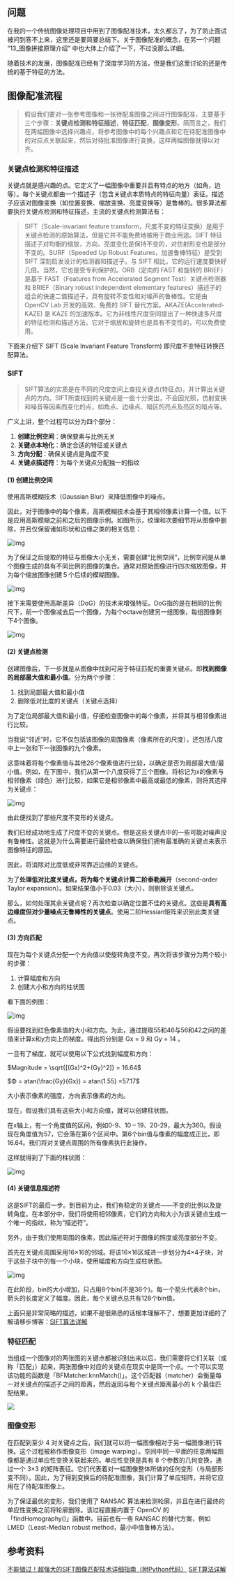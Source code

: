 ## 问题

在我的一个传统图像处理项目中用到了图像配准技术，太久都忘了，为了防止面试被问到答不上来，这里还是要简要总结下。关于图像配准的概念，在另一个问题 “13_图像拼接原理介绍” 中也大体上介绍了一下，不过没那么详细。

随着技术的发展，图像配准已经有了深度学习的方法，但是我们这里讨论的还是传统的基于特征的方法。

## 图像配准流程

> 假设我们要对一张参考图像和一张待配准图像之间进行图像配准，主要基于三个步骤：**关键点检测和特征描述**，**特征匹配**，**图像变形**。简而言之，我们在两幅图像中选择兴趣点，将参考图像中的每个兴趣点和它在待配准图像中的对应点关联起来，然后对待批准图像进行变换，这样两幅图像就得以对齐。

### 关键点检测和特征描述

关键点就是感兴趣的点。它定义了一幅图像中重要并且有特点的地方（如角，边等）。每个关键点都由一个描述子（包含关键点本质特点的特征向量）表征。描述子应该对图像变换（如位置变换、缩放变换、亮度变换等）是鲁棒的。很多算法都要执行关键点检测和特征描述，主流的关键点检测算法有：

> SIFT（Scale-invariant feature  transform，尺度不变的特征变换）是用于关键点检测的原始算法，但是它并不能免费地被用于商业用途。SIFT  特征描述子对均衡的缩放，方向、亮度变化是保持不变的，对仿射形变也是部分不变的。SURF（Speeded Up Robust  Features，加速鲁棒特征）是受到 SIFT 深刻启发设计的检测器和描述子。与 SIFT  相比，它的运行速度要快好几倍。当然，它也是受专利保护的。ORB（定向的 FAST 和旋转的 BRIEF）是基于 FAST（Features  from Accelerated Segment Test）关键点检测器和 BRIEF（Binary robust independent  elementary features）描述子的组合的快速二值描述子，具有旋转不变性和对噪声的鲁棒性。它是由 OpenCV Lab  开发的高效、免费的 SIFT 替代方案。AKAZE(Accelerated-KAZE) 是 KAZE  的加速版本。它为非线性尺度空间提出了一种快速多尺度的特征检测和描述方法。它对于缩放和旋转也是具有不变性的，可以免费使用。

下面来介绍下 SIFT (Scale Invariant Feature Transform) 即尺度不变特征转换匹配算法。

### SIFT

> SIFT算法的实质是在不同的尺度空间上查找关键点(特征点)，并计算出关键点的方向。SIFT所查找到的关键点是一些十分突出，不会因光照，仿射变换和噪音等因素而变化的点，如角点、边缘点、暗区的亮点及亮区的暗点等。 

广义上讲，整个过程可以分为四个部分：

1. **创建比例空间**：确保要素与比例无关
2. **关键点本地化**：确定合适的特征或关键点
3. **方向分配**：确保关键点是角度不变
4. **关键点描述符**：为每个关键点分配独一的指纹

#### (1) 创建比例空间

使用高斯模糊技术（Gaussian Blur）来降低图像中的噪点。

因此，对于图像中的每个像素，高斯模糊技术会基于其相邻像素计算一个值。以下是应用高斯模糊之前和之后的图像示例。如图所示，纹理和次要细节将从图像中删除，并且仅保留诸如形状和边缘之类的相关信息：

![img](https://raw.githubusercontent.com/xn1997/picgo/master/YVAGru5xtpUZT7w.png)

为了保证之后提取的特征与图像大小无关，需要创建“比例空间”，比例空间是从单个图像生成的具有不同比例的图像的集合。通常对原始图像进行四次缩放图像，并为每个缩放图像创建５个后续的模糊图像。

![img](https://raw.githubusercontent.com/xn1997/picgo/master/H3dCblKxnD7EaVL.jpg)

接下来需要使用高斯差异（DoG）的技术来增强特征。DoG指的是在相同的比例尺下，前一个图像减去后一个图像，为每个octave创建另一组图像，每组图像剩下4个图像。

![img](https://raw.githubusercontent.com/xn1997/picgo/master/N6LTyHYvtVUrSfz.jpg)

#### (2) 关键点检测

创建图像后，下一步就是从图像中找到可用于特征匹配的重要关键点。即**找到图像的局部最大值和最小值**。分为两个步骤：

1. 找到局部最大值和最小值
2. 删除低对比度的关键点（关键点选择）

为了定位局部最大值和最小值，仔细检查图像中的每个像素，并将其与相邻像素进行比较。

当我说“邻近”时，它不仅包括该图像的周围像素（像素所在的尺度），还包括八度中上一张和下一张图像的九个像素。

这意味着将每个像素值与其他26个像素值进行比较，以确定是否为局部最大值/最小值。例如，在下图中，我们从第一个八度获得了三个图像。将标记为x的像素与相邻像素（绿色）进行比较，如果它是相邻像素中最高或最低的像素，则将其选择为关键点：

![img](https://raw.githubusercontent.com/xn1997/picgo/master/e3AOhJrzDc4yGVx.png)

由此便找到了那些尺度不变形的关键点。

我们已经成功地生成了尺度不变的关键点。但是这些关键点中的一些可能对噪声没有鲁棒性。这就是为什么需要进行最终检查以确保我们拥有最准确的关键点来表示图像特征的原因。

因此，将消除对比度低或非常靠近边缘的关键点。

为了**处理低对比度关键点，将为每个关键点计算二阶泰勒展开**（second-order Taylor expansion）。如果结果值小于0.03（大小），则剔除该关键点。

那么，如何处理其余关键点呢？再次检查以确定位置不佳的关键点。这些是**具有高边缘度但对少量噪点无鲁棒性的关键点**。使用二阶Hessian矩阵来识别此类关键点。

#### (3) 方向匹配

现在为每个关键点分配一个方向值以使旋转角度不变。再次将该步骤分为两个较小的步骤：

1. 计算幅度和方向
2. 创建大小和方向的柱状图

看下面的例图：

![img](https://pics5.baidu.com/feed/adaf2edda3cc7cd95413f370d1aee73ab90e9197.png?token=d6ccf5aa66a344cdc30ae411fb8a90da&s=9EAE7022E8DEC9EB4075A4CE010050E3)

假设要找到红色像素值的大小和方向。为此，通过提取55和46与56和42之间的差值来计算x和y方向上的梯度。得出的分别是 Gx = 9 和 Gy = 14 。

一旦有了梯度，就可以使用以下公式找到幅度和方向：

$Magnitude =  \sqrt{[(Gx)^2+(Gy)^2]} =  16.64$

$Φ = atan(\frac{Gy}{Gx}) = atan(1.55) =57.17$

大小表示像素的强度，方向表示像素的方向。

现在，假设我们具有这些大小和方向值，就可以创建柱状图。

在x轴上，有一个角度值的区间，例如0-9、10 – 19、20-29，最大为360。假设现在角度值为57，它会落在第6个区间中。第6个bin值与像素的幅度成正比，即16.64。我们将对关键点周围的所有像素执行此操作。

这样就得到了下面的柱状图：

![img](https://pics4.baidu.com/feed/9213b07eca80653887c9bf127e726741ac3482c1.png?token=270a02f0b10ecc2897dd878ea54bee36&s=7D20347209267F0B0E5485C20300F0B3)

#### (4) 关键信息描述符

这是SIFT的最后一步。到目前为止，我们有稳定的关键点——不变的比例以及旋转角度。在本部分中，我们将使用相邻像素，它们的方向和大小为该关键点生成一个唯一的指纹，称为“描述符”。

另外，由于我们使用周围的像素，因此描述符对于图像的照度或亮度部分不变。

首先在关键点周围采用16×16的邻域。将该16×16区域进一步划分为4×4子块，对于这些子块中的每一个小块，使用幅度和方向生成柱状图。

![img](https://raw.githubusercontent.com/xn1997/picgo/master/Zifa4cIWUzrCvlu.jpg)

在此阶段，bin的大小增加，只占用8个bin(不是36个)。每一个箭头代表8个bin，箭头的长度定义了幅度。因此，每个关键点总共有128个bin值。

上面只是非常简略的描述，如果不是很熟悉的话根本理解不了，想要更加详细的了解请移步博客：[SIFT算法详解](https://blog.csdn.net/zddblog/article/details/7521424)

### 特征匹配

当组成一个图像对的两张图的关键点都被识别出来以后，我们需要将它们关联（或称「匹配」）起来，两张图像中对应的关键点在现实中是同一个点。一个可以实现该功能的函数是「BFMatcher.knnMatch()」。这个匹配器（matcher）会衡量每一对关键点的描述子之间的距离，然后返回与每个关键点距离最小的 k 个最佳匹配结果。

![](https://raw.githubusercontent.com/xn1997/picgo/master/ZXH5ARo3pKQ6iPs.png)

### 图像变形

在匹配到至少 4  对关键点之后，我们就可以将一幅图像相对于另一幅图像进行转换。这个过程被称作图像变形（image  warping）。空间中同一平面的任意两幅图像都是通过单应性变换关联起来的。单应性变换是具有 8 个参数的几何变换，通过一个 3×3  的矩阵表征。它们代表着对一幅图像整体所做的任何变形（与局部形变不同）。因此，为了得到变换后的待配准图像，我们计算了单应矩阵，并将它应用在了待配准图像上。

为了保证最优的变形，我们使用了 RANSAC 算法来检测轮廓，并且在进行最终的单应性变换之前将轮廓删除。该过程直接内置于 OpenCV  的「findHomography()」函数中。目前也有一些 RANSAC 的替代方案，例如 LMED（Least-Median robust  method，最小中值鲁棒方法）。

## 参考资料

[不能错过！超强大的SIFT图像匹配技术详细指南（附Python代码）](https://baijiahao.baidu.com/s?id=1650694563611411654&wfr=spider&for=pc)
[SIFT算法详解](https://blog.csdn.net/zddblog/article/details/7521424)

